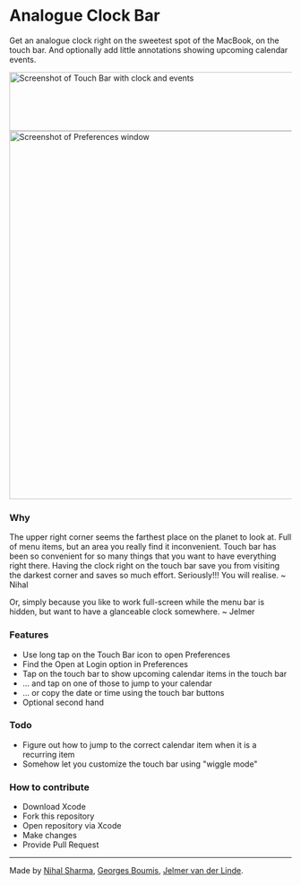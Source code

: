 # Analogue Clock Bar
Get an analogue clock right on the sweetest spot of the MacBook, on the touch bar. And optionally add little annotations showing upcoming calendar events.

<img src="https://github.com/jelmervdl/Clock-Bar/raw/master/screenshot.png" width="830" height="105" alt="Screenshot of Touch Bar with clock and events">

<img src="https://github.com/jelmervdl/Clock-Bar/raw/master/screenshot-prefs.png" width="512" height="657" alt="Screenshot of Preferences window">

### Why
The upper right corner seems the farthest place on the planet to look at. Full of menu items, but an area you really find it inconvenient. Touch bar has been so convenient for so many things that you want to have everything right there. Having the clock right on the touch bar save you from visiting the darkest corner and saves so much effort. Seriously!!! You will realise. ~ Nihal

Or, simply because you like to work full-screen while the menu bar is hidden, but want to have a glanceable clock somewhere. ~ Jelmer

### Features
- Use long tap on the Touch Bar icon to open Preferences
- Find the Open at Login option in Preferences
- Tap on the touch bar to show upcoming calendar items in the touch bar
- … and tap on one of those to jump to your calendar
- … or copy the date or time using the touch bar buttons
- Optional second hand

### Todo
- Figure out how to jump to the correct calendar item when it is a recurring item
- Somehow let you customize the touch bar using "wiggle mode"

### How to contribute
- Download Xcode
- Fork this repository
- Open repository via Xcode
- Make changes
- Provide Pull Request

---
Made by [Nihal Sharma](https://github.com/nihalsharma/Clock-Bar), [Georges Boumis](https://github.com/averello/Clock-Bar), [Jelmer van der Linde](https://github.com/jelmervdl/Clock-Bar).
